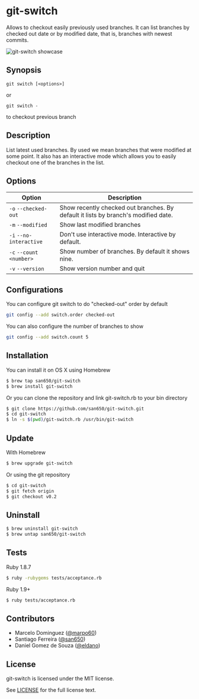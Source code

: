# git-switch

Allows to checkout easily previously used branches. It can list branches by checked out date or by modified date, that is, branches with newest commits.

![git-switch showcase](http://i.imgur.com/cJGhNDs.gif)

## Synopsis

```
git switch [<options>]
```

or

```
git switch -
```

to checkout previous branch

## Description

List latest used branches. By used we mean branches that were modified at some point.
It also has an interactive mode which allows you to easily checkout one
of the branches in the list.

## Options

| Option                  | Description                     |
|-------------------------|---------------------------------|
| `-o` `--checked-out`    | Show recently checked out branches. By default it lists by branch's modified date. |
| `-m` `--modified`       | Show last modified branches |
| `-i` `--no-interactive` | Don't use interactive mode. Interactive by default. |
| `-c` `--count <number>` | Show number of branches. By default it shows nine.|
| `-v` `--version`        | Show version number and quit |

## Configurations

You can configure git switch to do "checked-out" order by default

```sh
git config --add switch.order checked-out
```

You can also configure the number of branches to show

```sh
git config --add switch.count 5
```

## Installation

You can install it on OS X using Homebrew

```sh
$ brew tap san650/git-switch
$ brew install git-switch
```

Or you can clone the repository and link git-switch.rb to your bin directory

```sh
$ git clone https://github.com/san650/git-switch.git
$ cd git-switch
$ ln -s $(pwd)/git-switch.rb /usr/bin/git-switch
```

## Update

With Homebrew

```sh
$ brew upgrade git-switch
```

Or using the git repository

```sh
$ cd git-switch
$ git fetch origin
$ git checkout v0.2
```

## Uninstall

```sh
$ brew uninstall git-switch
$ brew untap san650/git-switch
```

## Tests

Ruby 1.8.7

```sh
$ ruby -rubygems tests/acceptance.rb
```

Ruby 1.9+

```sh
$ ruby tests/acceptance.rb
```

## Contributors

* Marcelo Dominguez ([@marpo60](http://github.com/marpo60))
* Santiago Ferreira ([@san650](http://github.com/san650))
* Daniel Gomez de Souza ([@eldano](http://github.com/eldano))

## License

git-switch is licensed under the MIT license.

See [LICENSE](https://raw.githubusercontent.com/san650/git-switch/master/LICENSE) for the full license text.
